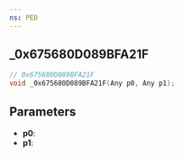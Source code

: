 ```yaml
---
ns: PED
---
```

## _0x675680D089BFA21F

```c
// 0x675680D089BFA21F
void _0x675680D089BFA21F(Any p0, Any p1);
```

## Parameters
* **p0**:
* **p1**:

